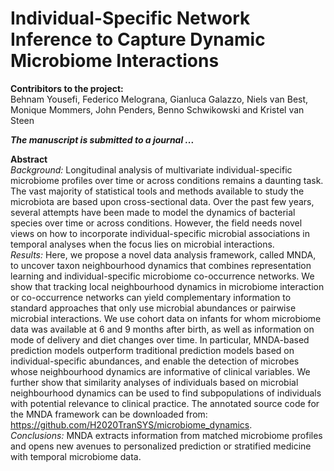 # Individual-Specific Network Inference to Capture Dynamic Microbiome Interactions

**Contribitors to the project:**\
Behnam Yousefi, Federico Melograna, Gianluca Galazzo, Niels van Best, Monique Mommers, John Penders, Benno Schwikowski and Kristel van Steen

***The manuscript is submitted to a journal ...***

**Abstract**\
*Background:* Longitudinal analysis of multivariate individual-specific microbiome profiles over time or across conditions remains a daunting task. The vast majority of statistical tools and methods available to study the microbiota are based upon cross-sectional data. Over the past few years, several attempts have been made to model the dynamics of bacterial species over time or across conditions. However, the field needs novel views on how to incorporate individual-specific microbial associations in temporal analyses when the focus lies on microbial interactions.\
*Results:* Here, we propose a novel data analysis framework, called MNDA, to uncover taxon neighbourhood dynamics that combines representation learning and individual-specific microbiome co-occurrence networks. We show that tracking local neighbourhood dynamics in microbiome interaction or co-occurrence networks can yield complementary information to standard approaches that only use microbial abundances or pairwise microbial interactions. We use cohort data on infants for whom microbiome data was available at 6 and 9 months after birth, as well as information on mode of delivery and diet changes over time. In particular, MNDA-based prediction models outperform traditional prediction models based on individual-specific abundances, and enable the detection of microbes whose neighbourhood dynamics are informative of clinical variables. We further show that similarity analyses of individuals based on microbial neighbourhood dynamics can be used to find subpopulations of individuals with potential relevance to clinical practice. The annotated source code for the MNDA framework can be downloaded from: https://github.com/H2020TranSYS/microbiome_dynamics. \
*Conclusions:* MNDA extracts information from matched microbiome profiles and opens new avenues to personalized prediction or stratified medicine with temporal microbiome data.
